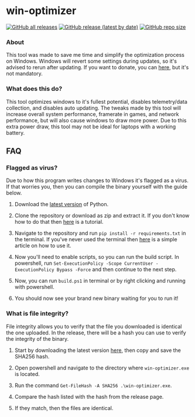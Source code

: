 # win-optimizer
[![GitHub all releases](https://img.shields.io:/github/downloads/Anequit/win-optimizer/total)](https://github.com/Anequit/win-optimizer/releases)
[![GitHub release (latest by date)](https://img.shields.io:/github/v/release/Anequit/win-optimizer)](https://github.com/Anequit/win-optimizer/releases)
[![GitHub repo size](https://img.shields.io:/github/repo-size/Anequit/win-optimizer)](https://github.com/Anequit/win-optimizer/releases)

### About
This tool was made to save me time and simplify the optimization process on Windows. Windows will revert some settings during updates, so it's advised to rerun after updating. If you want to donate, you can [here](https://ko-fi.com/Anequit), but it's not mandatory.

### What does this do?
This tool optimizes windows to it's fullest potential, disables telemetry/data collection, and disables auto updating. The tweaks made by this tool will increase overall system performance, framerate in games, and network performance, but will also cause windows to draw more power. Due to this extra power draw, this tool may not be ideal for laptops with a working battery.

## FAQ

### Flagged as virus?
Due to how this program writes changes to Windows it's flagged as a virus. If that worries you, then you can compile the binary yourself with the guide below.

1. Download the [latest version](https://www.python.org/downloads/) of Python.

2. Clone the repository or download as zip and extract it. If you don't know how to do that then [here](https://www.youtube.com/watch?v=X5e3xQBeqf8) is a tutorial.

3. Navigate to the repository and run `pip install -r requirements.txt` in the terminal. If you've never used the terminal then [here](https://wiki.communitydata.science/Windows_terminal_navigation) is a simple article on how to use it.

4. Now you'll need to enable scripts, so you can run the build script. In powershell, run `Set-ExecutionPolicy -Scope CurrentUser -ExecutionPolicy Bypass -Force` and then continue to the next step. 

5. Now, you can run `build.ps1` in terminal or by right clicking and running with powershell.

6. You should now see your brand new binary waiting for you to run it!

### What is file integrity?
File integrity allows you to verify that the file you downloaded is identical the one uploaded. In the release, there will be a hash you can use to verify the integrity of the binary. 

1. Start by downloading the latest version [here](https://github.com/Anequit/win-optimizer/releases/latest), then copy and save the SHA256 hash.

2. Open powershell and navigate to the directory where `win-optimizer.exe` is located.

3. Run the command `Get-FileHash -A SHA256 .\win-optimizer.exe`.

4. Compare the hash listed with the hash from the release page.

5. If they match, then the files are identical.
